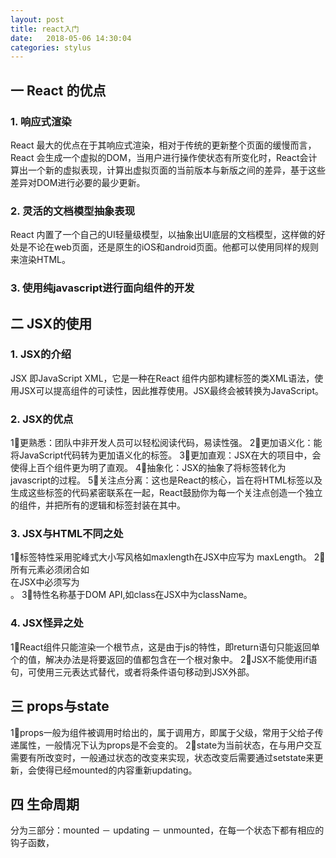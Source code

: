 ```yaml
---
layout: post
title: react入门
date:   2018-05-06 14:30:04
categories: stylus
---
```

## 一 React 的优点
### 1. 响应式渲染
React 最大的优点在于其响应式渲染，相对于传统的更新整个页面的缓慢而言，React 会生成一个虚拟的DOM，当用户进行操作使状态有所变化时，React会计算出一个新的虚拟表现，计算出虚拟页面的当前版本与新版之间的差异，基于这些差异对DOM进行必要的最少更新。
### 2. 灵活的文档模型抽象表现
React 内置了一个自己的UI轻量级模型，以抽象出UI底层的文档模型，这样做的好处是不论在web页面，还是原生的iOS和android页面。他都可以使用同样的规则来渲染HTML。
### 3. 使用纯javascript进行面向组件的开发
## 二 JSX的使用
### 1. JSX的介绍
JSX 即JavaScript XML，它是一种在React 组件内部构建标签的类XML语法，使用JSX可以提高组件的可读性，因此推荐使用。JSX最终会被转换为JavaScript。
### 2. JSX的优点
1⃣️更熟悉：团队中非开发人员可以轻松阅读代码，易读性强。
2⃣️更加语义化：能将JavaScript代码转为更加语义化的标签。
3⃣️更加直观：JSX在大的项目中，会使得上百个组件更为明了直观。
4⃣️抽象化：JSX的抽象了将标签转化为javascript的过程。
5⃣️关注点分离：这也是React的核心，旨在将HTML标签以及生成这些标签的代码紧密联系在一起，React鼓励你为每一个关注点创造一个独立的组件，并把所有的逻辑和标签封装在其中。
### 3. JSX与HTML不同之处
1⃣️标签特性采用驼峰式大小写风格如maxlength在JSX中应写为 maxLength。
2⃣️所有元素必须闭合如<br> 在JSX中必须写为<br/>。
3⃣️特性名称基于DOM API,如class在JSX中为className。
### 4. JSX怪异之处
1⃣️React组件只能渲染一个根节点，这是由于js的特性，即return语句只能返回单个的值，解决办法是将要返回的值都包含在一个根对象中。
2⃣️JSX不能使用if语句，可使用三元表达式替代，或者将条件语句移动到JSX外部。
## 三 props与state
1⃣️props一般为组件被调用时给出的，属于调用方，即属于父级，常用于父给子传递属性，一般情况下认为props是不会变的。
2⃣️state为当前状态，在与用户交互需要有所改变时，一般通过状态的改变来实现，状态改变后需要通过setstate来更新，会使得已经mounted的内容重新updating。
## 四 生命周期
分为三部分：mounted － updating － unmounted，在每一个状态下都有相应的钩子函数，